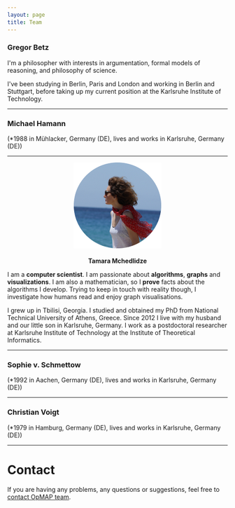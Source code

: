 ```yaml
---
layout: page
title: Team
---
```


### Gregor Betz

I'm a philosopher with interests in argumentation, formal models of reasoning, and philosophy of science.

I've been studying in Berlin, Paris and London and working in Berlin and Stuttgart, before taking up my current position at the Karlsruhe Institute of Technology.

***

### Michael Hamann

(*1988 in Mühlacker, Germany (DE), lives and works in Karlsruhe, Germany (DE))

***

<p align="center">
  <img src="images/Tamara.png" width="200"><br><br>
  <b>Tamara Mchedlidze</b>
</p>

I am a **computer scientist**. I am passionate about **algorithms**, **graphs** and **visualizations**.  I am also a mathematician, so I **prove** facts about the algorithms I develop. Trying to keep in touch with reality though, I investigate how humans read and enjoy graph visualisations.

I grew up in Tbilisi, Georgia. I studied and obtained my PhD from National Technical University of Athens, Greece.  Since 2012 I live  with my husband and our little son in Karlsruhe, Germany. I work as a postdoctoral researcher at Karlsruhe Institute of Technology at the Institute of Theoretical Informatics.

***

### Sophie v. Schmettow

(*1992 in Aachen, Germany (DE), lives and works in Karlsruhe, Germany (DE))

***

### Christian Voigt

(*1979 in Hamburg, Germany (DE), lives and works in Karlsruhe, Germany (DE))

***

# Contact
If you are having any problems, any questions or suggestions, feel free to [contact OpMAP team](mailto:opinionspacemap@gmail.com).
